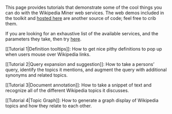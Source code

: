 This page provides tutorials that demonstrate some of the cool things you can do with the Wikipedia Miner web services. The web demos included in the toolkit and [hosted here](../../demos) are another source of code; feel free to crib them. 

If you are looking for an exhaustive list of the available services, and the parameters they take, then try [here](../../services). 

[[Tutorial 1|Definition tooltips]]: How to get nice pithy definitions to pop up when users mouse over Wikipedia links.

[[Tutorial 2|Query expansion and suggestion]]: How to take a persons’ query, identify the topics it mentions, and augment the query with additional synonyms and related topics.

[[Tutorial 3|Document annotation]]: How to take a snippet of text and recognize all of the different Wikipedia topics it discusses. 

[[Tutorial 4|Topic Graph]]: How to generate a graph display of Wikipedia topics and how they relate to each other.
